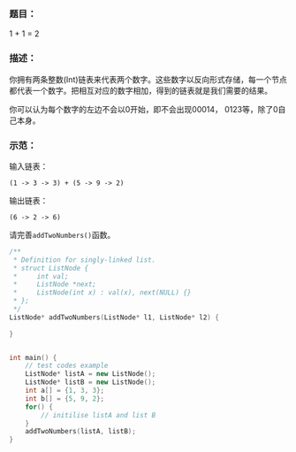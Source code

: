 ### 题目：
1 + 1 = 2

### 描述：
你拥有两条整数(Int)链表来代表两个数字。这些数字以反向形式存储，每一个节点都代表一个数字。把相互对应的数字相加，得到的链表就是我们需要的结果。

你可以认为每个数字的左边不会以0开始，即不会出现00014， 0123等，除了0自己本身。

### 示范：
输入链表：

```
(1 -> 3 -> 3) + (5 -> 9 -> 2)
```

输出链表：

```
(6 -> 2 -> 6)
```

请完善`addTwoNumbers()`函数。

```C++
/**
 * Definition for singly-linked list.
 * struct ListNode {
 *     int val;
 *     ListNode *next;
 *     ListNode(int x) : val(x), next(NULL) {}
 * };
 */
ListNode* addTwoNumbers(ListNode* l1, ListNode* l2) {
        
}


int main() {
	// test codes example
	ListNode* listA = new ListNode();
	ListNode* listB = new ListNode();
	int a[] = {1, 3, 3};
	int b[] = {5, 9, 2};
	for() {
		// initilise listA and list B
	}
	addTwoNumbers(listA, listB);
}
```
